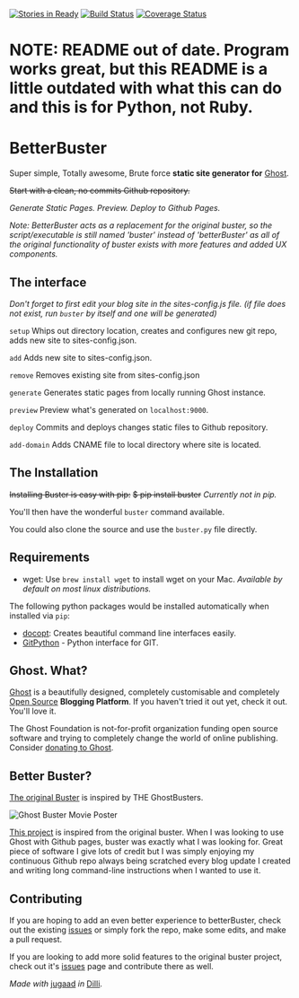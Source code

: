 [![Stories in Ready](https://badge.waffle.io/levibostian/betterbuster.png?label=ready&title=Ready)](https://waffle.io/levibostian/betterbuster)
[![Build Status](https://travis-ci.org/levibostian/betterBuster.svg?branch=master)](https://travis-ci.org/levibostian/betterBuster)
[![Coverage Status](https://coveralls.io/repos/levibostian/betterBuster/badge.png?branch=coveralls)](https://coveralls.io/r/levibostian/betterBuster?branch=coveralls)

# NOTE: README out of date. Program works great, but this README is a little outdated with what this can do and this is for Python, not Ruby. 

BetterBuster
============

Super simple, Totally awesome, Brute force **static site generator for**
[Ghost](http://ghost.org).

~~Start with a clean, no commits Github repository.~~

*Generate Static Pages. Preview. Deploy to Github Pages.*

*Note: BetterBuster acts as a replacement for the original buster, so the script/executable is still
named 'buster' instead of 'betterBuster' as all of the original functionality of buster exists with
more features and added UX components.*

## The interface

*Don't forget to first edit your blog site in the sites-config.js file. (if file does not exist,
run ```buster``` by itself and one will be generated)*

```setup```
Whips out directory location, creates and configures new git repo, adds new site to sites-config.json.

```add```
Adds new site to sites-config.json.

```remove```
Removes existing site from sites-config.json

```generate```
Generates static pages from locally running Ghost instance.

```preview```
Preview what's generated on ```localhost:9000```.

```deploy```
Commits and deploys changes static files to Github repository.

```add-domain```
Adds CNAME file to local directory where site is located.

## The Installation

~~Installing Buster is easy with pip:~~
~~$ pip install buster~~
*Currently not in pip.*

You'll then have the wonderful ```buster``` command available.

You could also clone the source and use the ```buster.py``` file directly.

## Requirements

* wget: Use ```brew install wget``` to install wget on your Mac.
  *Available by default on most linux distributions.*

The following python packages would be installed automatically when
installed via ```pip```:

* [docopt](https://github.com/docopt/docopt): Creates beautiful command line interfaces easily.
* [GitPython](https://github.com/gitpython-developers/GitPython) - Python interface for GIT.

## Ghost. What?

[Ghost](http://ghost.org/features/) is a beautifully designed, completely customisable and completely [Open Source](https://github.com/TryGhost/Ghost) **Blogging Platform**. If
you haven't tried it out yet, check it out. You'll love it.

The Ghost Foundation is not-for-profit organization funding open source software and trying to completely change the world of online publishing.
Consider [donating to Ghost](http://ghost.org/about/donate/).

## Better Buster?

[The original Buster](https://github.com/axitkhurana/buster) is inspired by THE GhostBusters.

![Ghost Buster Movie Poster](http://upload.wikimedia.org/wikipedia/en/c/c7/Ghostbusters_cover.png)

[This project](https://github.com/levibostian/betterBuster)
is inspired from the original buster. When I was looking to use Ghost with Github pages, buster was exactly what I
was looking for. Great piece of software I give lots of credit but I was simply enjoying my continuous Github repo
always being scratched every blog update I created and writing long command-line instructions when I wanted to use it.

## Contributing

If you are hoping to add an even better experience to betterBuster, check out the existing
[issues](https://github.com/levibostian/betterBuster/issues) or simply
fork the repo, make some edits, and make a pull request.

If you are looking to add more solid features to the original buster project, check out it's [issues](https://github.com/axitkhurana/buster/issues)
page and contribute there as well.


*Made with* [jugaad](http://en.wikipedia.org/wiki/Jugaad) *in*
[Dilli](http://en.wikipedia.org/wiki/Delhi).
